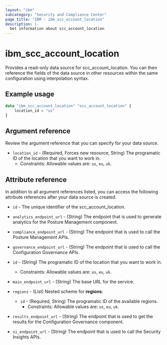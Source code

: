 ```yaml
---
layout: "ibm"
subcategory: "Security and Compliance Center"
page_title: "IBM : ibm_scc_account_location"
description: |-
  Get information about scc_account_location
---
```


# ibm_scc_account_location

Provides a read-only data source for scc_account_location. You can then reference the fields of the data source in other resources within the same configuration using interpolation syntax.

## Example usage

```terraform
data "ibm_scc_account_location" "scc_account_location" {
	location_id = "us"
}
```

## Argument reference

Review the argument reference that you can specify for your data source.

* `location_id` - (Required, Forces new resource, String) The programatic ID of the location that you want to work in.
  * Constraints: Allowable values are: `us`, `eu`, `uk`.

## Attribute reference

In addition to all argument references listed, you can access the following attribute references after your data source is created.

* `id` - The unique identifier of the scc_account_location.

* `analytics_endpoint_url` - (String) The endpoint that is used to generate analytics for the Posture Management component.

* `compliance_endpoint_url` - (String) The endpoint that is used to call the Posture Management APIs.

* `governance_endpoint_url` - (String) The endpoint that is used to call the Configuration Governance APIs.

* `id` - (String) The programatic ID of the location that you want to work in.
  * Constraints: Allowable values are: `us`, `eu`, `uk`.

* `main_endpoint_url` - (String) The base URL for the service.

* `regions` - (List)
Nested scheme for **regions**:
	* `id` - (Required, String) The programatic ID of the available regions.
	  * Constraints: Allowable values are: `us`, `eu`, `uk`.

* `results_endpoint_url` - (String) The endpoint that is used to get the results for the Configuration Governance component.

* `si_endpoint_url` - (String) The endpoint that is used to call the Security Insights APIs.
